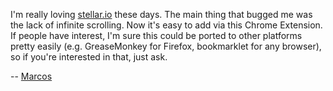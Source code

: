 I'm really loving [stellar.io](http://stellar.io) these days. The main thing that bugged me was the lack of infinite scrolling. Now it's easy to add via this Chrome Extension. If people have interest, I'm sure this could be ported to other platforms pretty easily (e.g. GreaseMonkey for Firefox, bookmarklet for any browser), so if you're interested in that, just ask.

-- [Marcos](http://stellar.io/metavida)
